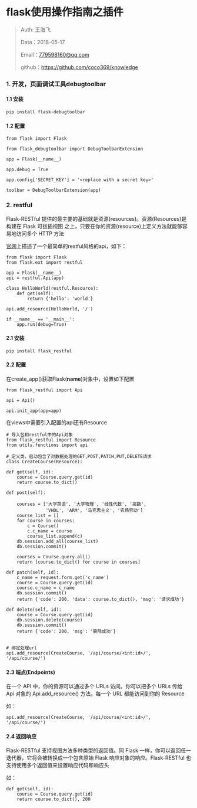 

# flask使用操作指南之插件

>Auth: 王海飞
>
>Data：2018-05-17
>
>Email：779598160@qq.com
>
>github：https://github.com/coco369/knowledge 


### 1. 开发，页面调试工具debugtoolbar

#### 1.1 安装

	pip install flask-debugtoolbar

#### 1.2 配置

	from flask import Flask

	from flask_debugtoolbar import DebugToolbarExtension
	
	app = Flask(__name__)
	
	app.debug = True
	
	app.config['SECRET_KEY'] = '<replace with a secret key>'
	
	toolbar = DebugToolbarExtension(app)

### 2. restful

Flask-RESTful 提供的最主要的基础就是资源(resources)。资源(Resources)是构建在 Flask 可拔插视图 之上，只要在你的资源(resource)上定义方法就能够容易地访问多个 HTTP 方法

[官网](http://www.pythondoc.com/Flask-RESTful/quickstart.html)上描述了一个最简单的restful风格的api，如下：

	from flask import Flask
	from flask.ext import restful
	
	app = Flask(__name__)
	api = restful.Api(app)
	
	class HelloWorld(restful.Resource):
	    def get(self):
	        return {'hello': 'world'}
	
	api.add_resource(HelloWorld, '/')
	
	if __name__ == '__main__':
	    app.run(debug=True)	


#### 2.1 安装

	pip install flask_restful

#### 2.2 配置

在create_app()获取Flask(__name__)对象中，设置如下配置

	from flask_restful import Api
	
	api = Api()
	
	api.init_app(app=app)

在views中需要引入配置的api还有Resource
	
	# 导入包和restful中的Api对象
	from flask_restful import Resource
	from utils.functions import api

	# 定义类，启动包含了对数据处理的GET,POST,PATCH,PUT,DELETE请求
	class CreateCourse(Resource):

    def get(self, id):
        course = Course.query.get(id)
        return course.to_dict()

    def post(self):

        courses = ['大学英语', '大学物理', '线性代数', '高数',
                   'VHDL', 'ARM', '马克思主义', '农场劳动']
        course_list = []
        for course in courses:
            c = Course()
            c.c_name = course
            course_list.append(c)
        db.session.add_all(course_list)
        db.session.commit()

        courses = Course.query.all()
        return [course.to_dict() for course in courses]

    def patch(self, id):
        c_name = request.form.get('c_name')
        course = Course.query.get(id)
        course.c_name = c_name
        db.session.commit()
        return {'code': 200, 'data': course.to_dict(), 'msg': '请求成功'}

    def delete(self, id):
        course = Course.query.get(id)
        db.session.delete(course)
        db.session.commit()
        return {'code': 200, 'msg': '删除成功'}


	# 绑定处理url
	api.add_resource(CreateCourse, '/api/course/<int:id>/', '/api/course/')

#### 2.3 端点(Endpoints)

在一个 API 中，你的资源可以通过多个 URLs 访问。你可以把多个 URLs 传给 Api 对象的 Api.add_resource() 方法。每一个 URL 都能访问到你的 Resource

如：

	api.add_resource(CreateCourse, '/api/course/<int:id>/', '/api/course/')

#### 2.4 返回响应

Flask-RESTful 支持视图方法多种类型的返回值。同 Flask 一样，你可以返回任一迭代器，它将会被转换成一个包含原始 Flask 响应对象的响应。Flask-RESTful 也支持使用多个返回值来设置响应代码和响应头

如：

    def get(self, id):
        course = Course.query.get(id)
        return course.to_dict(), 200